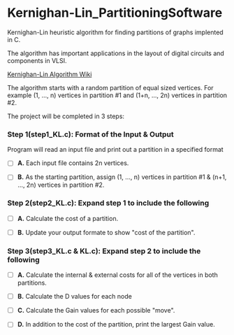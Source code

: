 # Kernighan-Lin_PartitioningSoftware #

Kernighan-Lin heuristic algorithm for finding partitions of graphs implented in C.

The algorithm has important applications in the layout of digital circuits and components in VLSI.

[Kernighan-Lin Algorithm Wiki](https://en.wikipedia.org/wiki/Kernighan%E2%80%93Lin_algorithm)

The algorithm starts with a random partition of equal sized vertices. For example (1, ..., n) 
vertices in partition #1 and (1+n, ..., 2n) vertices in partition #2.

The project will be completed in 3 steps:

### Step 1(step1_KL.c): Format of the Input & Output ###

Program will read an input file and print out a partition in a specified format

  - [ ] **A.** Each input file contains 2n vertices.
  
  - [ ] **B.** As the starting partition, assign (1, ..., n) vertices in partition #1 & (n+1, ..., 2n)
  vertices in partition #2.

### Step 2(step2_KL.c): Expand step 1 to include the following ###

  - [ ] **A.** Calculate the cost of a partition.
  
  - [ ] **B.** Update your output formate to show "cost of the partition".

### Step 3(step3_KL.c & KL.c): Expand step 2 to include the following ###

  - [ ] **A.** Calculate the internal & external costs for all of the vertices in both partitions.
  
  - [ ] **B.** Calculate the D values for each node
  
  - [ ] **C.** Calculate the Gain values for each possible "move".
  
  - [ ] **D.** In addition to the cost of the partition, print the largest Gain value.
